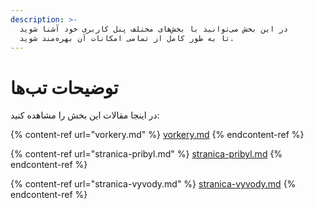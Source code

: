 ```yaml
---
description: >-
  در این بخش می‌توانید با بخش‌های مختلف پنل کاربری خود آشنا شوید
  تا به طور کامل از تمامی امکانات آن بهره‌مند شوید.
---
```


# توضیحات تب‌ها

در اینجا مقالات این بخش را مشاهده کنید:

{% content-ref url="vorkery.md" %}
[vorkery.md](vorkery.md)
{% endcontent-ref %}

{% content-ref url="stranica-pribyl.md" %}
[stranica-pribyl.md](stranica-pribyl.md)
{% endcontent-ref %}

{% content-ref url="stranica-vyvody.md" %}
[stranica-vyvody.md](stranica-vyvody.md)
{% endcontent-ref %}
